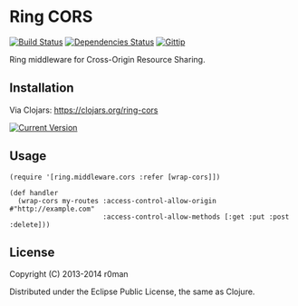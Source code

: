# Ring CORS
  [![Build Status](https://travis-ci.org/r0man/ring-cors.png)](https://travis-ci.org/r0man/ring-cors)
  [![Dependencies Status](http://jarkeeper.com/r0man/ring-cors/status.png)](http://jarkeeper.com/r0man/ring-cors)
  [![Gittip](http://img.shields.io/gittip/r0man.svg)](https://www.gittip.com/r0man)

Ring middleware for Cross-Origin Resource Sharing.

## Installation

Via Clojars: https://clojars.org/ring-cors

[![Current Version](https://clojars.org/ring-cors/latest-version.svg)](https://clojars.org/ring-cors)

## Usage

    (require '[ring.middleware.cors :refer [wrap-cors]])

    (def handler
      (wrap-cors my-routes :access-control-allow-origin #"http://example.com"
                           :access-control-allow-methods [:get :put :post :delete]))

## License

Copyright (C) 2013-2014 r0man

Distributed under the Eclipse Public License, the same as Clojure.
